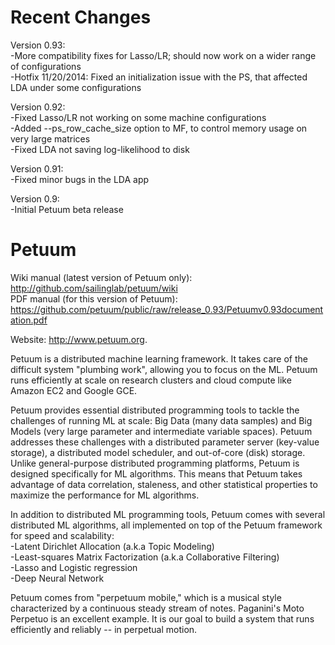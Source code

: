 Recent Changes
==============

Version 0.93:<br>
-More compatibility fixes for Lasso/LR; should now work on a wider range of configurations<br>
-Hotfix 11/20/2014: Fixed an initialization issue with the PS, that affected LDA under some configurations<br>

Version 0.92:<br>
-Fixed Lasso/LR not working on some machine configurations<br>
-Added --ps_row_cache_size option to MF, to control memory usage on very large matrices<br>
-Fixed LDA not saving log-likelihood to disk<br>

Version 0.91:<br>
-Fixed minor bugs in the LDA app<br>

Version 0.9:<br>
-Initial Petuum beta release<br>

Petuum
==============

Wiki manual (latest version of Petuum only): http://github.com/sailinglab/petuum/wiki<br>
PDF manual (for this version of Petuum): https://github.com/petuum/public/raw/release_0.93/Petuumv0.93documentation.pdf

Website: http://www.petuum.org.

Petuum is a distributed machine learning framework. It takes care of the difficult system "plumbing work", allowing you to focus on the ML. Petuum runs efficiently at scale on research clusters and cloud compute like Amazon EC2 and Google GCE.

Petuum provides essential distributed programming tools to tackle the challenges of running ML at scale: Big Data (many data samples) and Big Models (very large parameter and intermediate variable spaces). Petuum addresses these challenges with a distributed parameter server (key-value storage), a distributed model scheduler, and out-of-core (disk) storage. Unlike general-purpose distributed programming platforms, Petuum is designed specifically for ML algorithms. This means that Petuum takes advantage of data correlation, staleness, and other statistical properties to maximize the performance for ML algorithms.

In addition to distributed ML programming tools, Petuum comes with several distributed ML algorithms, all implemented on top of the Petuum framework for speed and scalability:<br>
-Latent Dirichlet Allocation (a.k.a Topic Modeling)<br>
-Least-squares Matrix Factorization (a.k.a Collaborative Filtering)<br>
-Lasso and Logistic regression<br>
-Deep Neural Network<br>

Petuum comes from "perpetuum mobile," which is a musical style characterized by a continuous steady stream of notes. Paganini's Moto Perpetuo is an excellent example. It is our goal to build a system that runs efficiently and reliably -- in perpetual motion.
